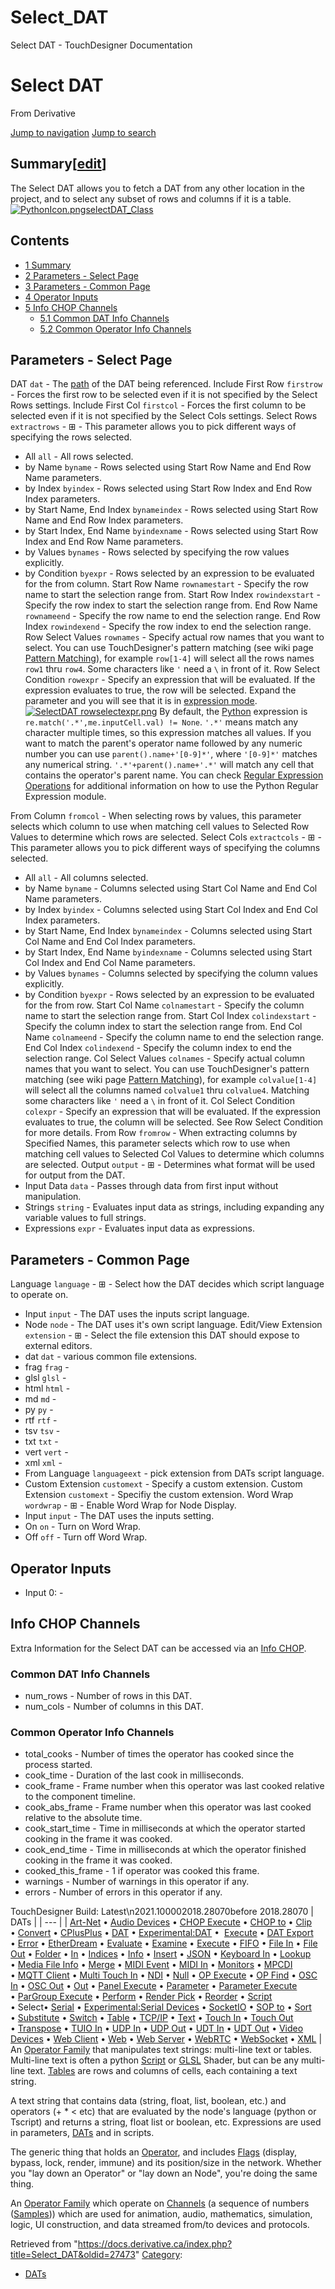 

# Select_DAT

Select DAT - TouchDesigner Documentation




# Select DAT
From Derivative

[Jump to navigation](#mw-head)
[Jump to search](#searchInput)
## Summary[[edit](https://docs.derivative.ca/index.php?title=Template:Summary&action=edit&section=T-1 "Edit section: Summary")]
The Select DAT allows you to fetch a DAT from any other location in the project, and to select any subset of rows and columns if it is a table.
[![PythonIcon.png](images/c/c2/PythonIcon.png)](File_PythonIcon.html)[selectDAT\_Class](https://docs.derivative.ca/SelectDAT_Class "SelectDAT Class")
## Contents
* [1 Summary](#Summary)
* [2 Parameters - Select Page](#Parameters_-_Select_Page)
* [3 Parameters - Common Page](#Parameters_-_Common_Page)
* [4 Operator Inputs](#Operator_Inputs)
* [5 Info CHOP Channels](#Info_CHOP_Channels)
  + [5.1 Common DAT Info Channels](#Common_DAT_Info_Channels)
  + [5.2 Common Operator Info Channels](#Common_Operator_Info_Channels)
  

## Parameters - Select Page
DAT `dat` - The [path](Network_Path.html "Network Path") of the DAT being referenced.
Include First Row `firstrow` - Forces the first row to be selected even if it is not specified by the Select Rows settings.
Include First Col `firstcol` - Forces the first column to be selected even if it is not specified by the Select Cols settings.
Select Rows `extractrows` - ⊞ - This parameter allows you to pick different ways of specifying the rows selected.
* All `all` - All rows selected.
* by Name `byname` - Rows selected using Start Row Name and End Row Name parameters.
* by Index `byindex` - Rows selected using Start Row Index and End Row Index parameters.
* by Start Name, End Index `bynameindex` - Rows selected using Start Row Name and End Row Index parameters.
* by Start Index, End Name `byindexname` - Rows selected using Start Row Index and End Row Name parameters.
* by Values `bynames` - Rows selected by specifying the row values explicitly.
* by Condition `byexpr` - Rows selected by an expression to be evaluated for the from column.
Start Row Name `rownamestart` - Specify the row name to start the selection range from.
Start Row Index `rowindexstart` - Specify the row index to start the selection range from.
End Row Name `rownameend` - Specify the row name to end the selection range.
End Row Index `rowindexend` - Specify the row index to end the selection range.
Row Select Values `rownames` - Specify actual row names that you want to select. You can use TouchDesigner's pattern matching (see wiki page [Pattern Matching](Pattern_Matching.html "Pattern Matching")), for example `row[1-4]` will select all the rows names `row1` thru `row4`. Some characters like `'` need a `\` in front of it.
Row Select Condition `rowexpr` - Specify an expression that will be evaluated. If the expression evaluates to true, the row will be selected.
Expand the parameter and you will see that it is in [expression mode](Parameter_Mode.html "Parameter Mode").
[![SelectDAT rowselectexpr.png](https://docs.derivative.ca/images/f/ff/SelectDAT_rowselectexpr.png)](https://docs.derivative.ca/File:SelectDAT_rowselectexpr.png)
By default, the [Python](Python.html "Python") expression is `re.match('.*',me.inputCell.val) != None`. `'.*'` means match any character multiple times, so this expression matches all values. If you want to match the parent's operator name followed by any numeric number you can use `parent().name+'[0-9]*'`, where `'[0-9]*'` matches any numerical string. `'.*'+parent().name+'.*'` will match any cell that contains the operator's parent name. You can check [Regular Expression Operations](https://docs.python.org/3.3/library/re.html) for additional information on how to use the Python Regular Expression module.

From Column `fromcol` - When selecting rows by values, this parameter selects which column to use when matching cell values to Selected Row Values to determine which rows are selected.
Select Cols `extractcols` - ⊞ - This parameter allows you to pick different ways of specifying the columns selected.
* All `all` - All columns selected.
* by Name `byname` - Columns selected using Start Col Name and End Col Name parameters.
* by Index `byindex` - Columns selected using Start Col Index and End Col Index parameters.
* by Start Name, End Index `bynameindex` - Columns selected using Start Col Name and End Col Index parameters.
* by Start Index, End Name `byindexname` - Columns selected using Start Col Index and End Col Name parameters.
* by Values `bynames` - Columns selected by specifying the column values explicitly.
* by Condition `byexpr` - Rows selected by an expression to be evaluated for the from row.
Start Col Name `colnamestart` - Specify the column name to start the selection range from.
Start Col Index `colindexstart` - Specify the column index to start the selection range from.
End Col Name `colnameend` - Specify the column name to end the selection range.
End Col Index `colindexend` - Specify the column index to end the selection range.
Col Select Values `colnames` - Specify actual column names that you want to select. You can use TouchDesigner's pattern matching (see wiki page [Pattern Matching](Pattern_Matching.html "Pattern Matching")), for example `colvalue[1-4]` will select all the columns named `colvalue1` thru `colvalue4`. Matching some characters like `'` need a `\` in front of it.
Col Select Condition `colexpr` - Specify an expression that will be evaluated. If the expression evaluates to true, the column will be selected. See Row Select Condition for more details.
From Row `fromrow` - When extracting columns by Specified Names, this parameter selects which row to use when matching cell values to Selected Col Values to determine which columns are selected.
Output `output` - ⊞ - Determines what format will be used for output from the DAT.
* Input Data `data` - Passes through data from first input without manipulation.
* Strings `string` - Evaluates input data as strings, including expanding any variable values to full strings.
* Expressions `expr` - Evaluates input data as expressions.
  

## Parameters - Common Page
Language `language` - ⊞ - Select how the DAT decides which script language to operate on.
* Input `input` - The DAT uses the inputs script language.
* Node `node` - The DAT uses it's own script language.
Edit/View Extension `extension` - ⊞ - Select the file extension this DAT should expose to external editors.
* dat `dat` - various common file extensions.
* frag `frag` -
* glsl `glsl` -
* html `html` -
* md `md` -
* py `py` -
* rtf `rtf` -
* tsv `tsv` -
* txt `txt` -
* vert `vert` -
* xml `xml` -
* From Language `languageext` - pick extension from DATs script language.
* Custom Extension `customext` - Specify a custom extension.
Custom Extension `customext` - Specifiy the custom extension.
Word Wrap `wordwrap` - ⊞ - Enable Word Wrap for Node Display.
* Input `input` - The DAT uses the inputs setting.
* On `on` - Turn on Word Wrap.
* Off `off` - Turn off Word Wrap.
  

## Operator Inputs
* Input 0:  -
  

## Info CHOP Channels
Extra Information for the Select DAT can be accessed via an [Info CHOP](Info_CHOP.html "Info CHOP").

### Common DAT Info Channels
* num\_rows - Number of rows in this DAT.
* num\_cols - Number of columns in this DAT.
### Common Operator Info Channels
* total\_cooks - Number of times the operator has cooked since the process started.
* cook\_time - Duration of the last cook in milliseconds.
* cook\_frame - Frame number when this operator was last cooked relative to the component timeline.
* cook\_abs\_frame - Frame number when this operator was last cooked relative to the absolute time.
* cook\_start\_time - Time in milliseconds at which the operator started cooking in the frame it was cooked.
* cook\_end\_time - Time in milliseconds at which the operator finished cooking in the frame it was cooked.
* cooked\_this\_frame - 1 if operator was cooked this frame.
* warnings - Number of warnings in this operator if any.
* errors - Number of errors in this operator if any.
  
TouchDesigner Build: Latest\n2021.100002018.28070before 2018.28070
| DATs |
| --- |
| [Art-Net](Art-Net_DAT.html "Art-Net DAT") • [Audio Devices](Audio_Devices_DAT.html "Audio Devices DAT") • [CHOP Execute](CHOP_Execute_DAT.html "CHOP Execute DAT") • [CHOP to](CHOP_to_DAT.html "CHOP to DAT") • [Clip](Clip_DAT.html "Clip DAT") • [Convert](Convert_DAT.html "Convert DAT") • [CPlusPlus](CPlusPlus_DAT.html "CPlusPlus DAT") • [DAT](DAT.html "DAT") • [Experimental:DAT](Experimental_DAT.html "Experimental:DAT") •  [Execute](DAT_Execute_DAT.html "DAT Execute DAT") • [DAT Export](DAT_Export.html "DAT Export") • [Error](Error_DAT.html "Error DAT") • [EtherDream](EtherDream_DAT.html "EtherDream DAT") • [Evaluate](Evaluate_DAT.html "Evaluate DAT") • [Examine](Examine_DAT.html "Examine DAT") • [Execute](Execute_DAT.html "Execute DAT") • [FIFO](FIFO_DAT.html "FIFO DAT") • [File In](File_In_DAT.html "File In DAT") • [File Out](File_Out_DAT.html "File Out DAT") • [Folder](Folder_DAT.html "Folder DAT") • [In](In_DAT.html "In DAT") • [Indices](Indices_DAT.html "Indices DAT") • [Info](Info_DAT.html "Info DAT") • [Insert](Insert_DAT.html "Insert DAT") • [JSON](JSON_DAT.html "JSON DAT") • [Keyboard In](Keyboard_In_DAT.html "Keyboard In DAT") • [Lookup](Lookup_DAT.html "Lookup DAT") • [Media File Info](Media_File_Info_DAT.html "Media File Info DAT") • [Merge](Merge_DAT.html "Merge DAT") • [MIDI Event](MIDI_Event_DAT.html "MIDI Event DAT") • [MIDI In](MIDI_In_DAT.html "MIDI In DAT") • [Monitors](Monitors_DAT.html "Monitors DAT") • [MPCDI](MPCDI_DAT.html "MPCDI DAT") • [MQTT Client](MQTT_Client_DAT.html "MQTT Client DAT") • [Multi Touch In](Multi_Touch_In_DAT.html "Multi Touch In DAT") • [NDI](NDI_DAT.html "NDI DAT") • [Null](Null_DAT.html "Null DAT") • [OP Execute](OP_Execute_DAT.html "OP Execute DAT") • [OP Find](OP_Find_DAT.html "OP Find DAT") • [OSC In](OSC_In_DAT.html "OSC In DAT") • [OSC Out](OSC_Out_DAT.html "OSC Out DAT") • [Out](Out_DAT.html "Out DAT") • [Panel Execute](Panel_Execute_DAT.html "Panel Execute DAT") • [Parameter](Parameter_DAT.html "Parameter DAT") • [Parameter Execute](Parameter_Execute_DAT.html "Parameter Execute DAT") • [ParGroup Execute](ParGroup_Execute_DAT.html "ParGroup Execute DAT") • [Perform](Perform_DAT.html "Perform DAT") • [Render Pick](Render_Pick_DAT.html "Render Pick DAT") • [Reorder](Reorder_DAT.html "Reorder DAT") • [Script](Script_DAT.html "Script DAT") • Select• [Serial](Serial_DAT.html "Serial DAT") • [Experimental:Serial Devices](Experimental_Serial_Devices_DAT.html "Experimental:Serial Devices DAT") • [SocketIO](SocketIO_DAT.html "SocketIO DAT") • [SOP to](SOP_to_DAT.html "SOP to DAT") • [Sort](Sort_DAT.html "Sort DAT") • [Substitute](Substitute_DAT.html "Substitute DAT") • [Switch](Switch_DAT.html "Switch DAT") • [Table](Table_DAT.html "Table DAT") • [TCP/IP](TCP/IP_DAT.html "TCP/IP DAT") • [Text](Text_DAT.html "Text DAT") • [Touch In](Touch_In_DAT.html "Touch In DAT") • [Touch Out](Touch_Out_DAT.html "Touch Out DAT") • [Transpose](Transpose_DAT.html "Transpose DAT") • [TUIO In](TUIO_In_DAT.html "TUIO In DAT") • [UDP In](UDP_In_DAT.html "UDP In DAT") • [UDP Out](UDP_Out_DAT.html "UDP Out DAT") • [UDT In](UDT_In_DAT.html "UDT In DAT") • [UDT Out](UDT_Out_DAT.html "UDT Out DAT") • [Video Devices](Video_Devices_DAT.html "Video Devices DAT") • [Web Client](Web_Client_DAT.html "Web Client DAT") • [Web](Web_DAT.html "Web DAT") • [Web Server](Web_Server_DAT.html "Web Server DAT") • [WebRTC](WebRTC_DAT.html "WebRTC DAT") • [WebSocket](WebSocket_DAT.html "WebSocket DAT") • [XML](XML_DAT.html "XML DAT") |
An [Operator Family](Operator_Family.html "Operator Family") that manipulates text strings: multi-line text or tables. Multi-line text is often a python [Script](Script.html "Script") or [GLSL](GLSL.html "GLSL") Shader, but can be any multi-line text. [Tables](Table_DAT.html "Table DAT") are rows and columns of cells, each containing a text string.

A text string that contains data (string, float, list, boolean, etc.) and operators (+ \* < etc) that are evaluated by the node's language (python or Tscript) and returns a string, float list or boolean, etc. Expressions are used in parameters, [DATs](DAT.html "DAT") and in scripts.

The generic thing that holds an [Operator](Operator.html "Operator"), and includes [Flags](Flag.html "Flag") (display, bypass, lock, render, immune) and its position/size in the network. Whether you "lay down an Operator" or "lay down an Node", you're doing the same thing.

An [Operator Family](Operator_Family.html "Operator Family") which operate on [Channels](Channel.html "Channel") (a sequence of numbers ([Samples](Sample.html "Sample"))) which are used for animation, audio, mathematics, simulation, logic, UI construction, and data streamed from/to devices and protocols.

Retrieved from "<https://docs.derivative.ca/index.php?title=Select_DAT&oldid=27473>"
[Category](Special_Categories.html "Special:Categories"):
* [DATs](https://docs.derivative.ca/index.php?title=Category:DATs&action=edit&redlink=1 "Category:DATs (page does not exist)")